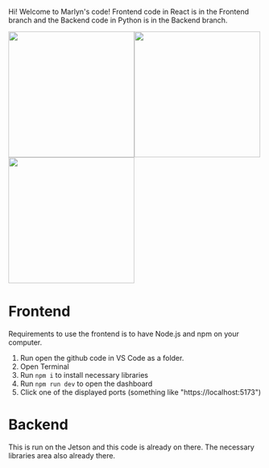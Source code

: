 Hi! Welcome to Marlyn's code! Frontend code in React is in the Frontend branch and the Backend code in Python is in the Backend branch. 

<img src="https://media.licdn.com/dms/image/v2/D4E2DAQFqrjfLZkbt3g/profile-treasury-image-shrink_800_800/profile-treasury-image-shrink_800_800/0/1722122346282?e=1725116400&v=beta&t=sGRt26SaM7F3UgsvaVM7HTTBp_Y2Bu4NTAA1KwsnZAQ" height=250px/><img src="https://media.licdn.com/dms/image/v2/D4E2DAQEHwKeolUYAig/profile-treasury-image-shrink_1280_1280/profile-treasury-image-shrink_1280_1280/0/1722122368288?e=1725116400&v=beta&t=EF6eStZZHp1M3YRj5hVL77B_ulbZvcmwaJBPrbGsBms" height=250px/><img src="https://media.licdn.com/dms/image/v2/D4E2DAQGPbG44Mj2Rsw/profile-treasury-image-shrink_1920_1920/profile-treasury-image-shrink_1920_1920/0/1722122382985?e=1725116400&v=beta&t=djS4PE5C6n6abGNcbg-UVLqEUm1p72b1jLBwaLQ4w4I" height=250px/>

# Frontend
Requirements to use the frontend is to have Node.js and npm on your computer. 
1. Run open the github code in VS Code as a folder.
2. Open Terminal
3. Run `npm i` to install necessary libraries
4. Run `npm run dev` to open the dashboard
5. Click one of the displayed ports (something like "https://localhost:5173")

# Backend
This is run on the Jetson and this code is already on there. The necessary libraries area also already there. 
